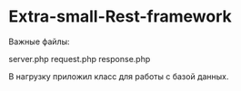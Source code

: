 Extra-small-Rest-framework
==========================
Важные файлы:

server.php
request.php
response.php

В нагрузку приложил класс для работы с базой данных.
